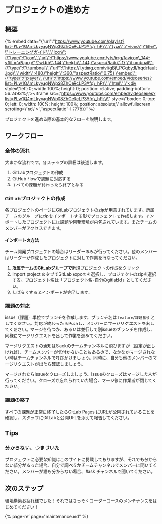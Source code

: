 # プロジェクトの進め方

## 概要

{% embed data="{\"url\":\"https://www.youtube.com/playlist?list=PLw1QAmLkyyagNWpS8ZhCeRcLP3Vfq\_hPa\",\"type\":\"video\",\"title\":\"トレーニングガイド\",\"icon\":{\"type\":\"icon\",\"url\":\"https://www.youtube.com/yts/img/favicon\_144-vfliLAfaB.png\",\"width\":144,\"height\":144,\"aspectRatio\":1},\"thumbnail\":{\"type\":\"thumbnail\",\"url\":\"https://i.ytimg.com/vi/gBj\_PCqbydI/hqdefault.jpg\",\"width\":480,\"height\":360,\"aspectRatio\":0.75},\"embed\":{\"type\":\"player\",\"url\":\"https://www.youtube.com/embed/videoseries?list=PLw1QAmLkyyagNWpS8ZhCeRcLP3Vfq\_hPa\",\"html\":\"<div style=\\\"left: 0; width: 100%; height: 0; position: relative; padding-bottom: 56.2493%;\\\"><iframe src=\\\"https://www.youtube.com/embed/videoseries?list=PLw1QAmLkyyagNWpS8ZhCeRcLP3Vfq\_hPa\\\" style=\\\"border: 0; top: 0; left: 0; width: 100%; height: 100%; position: absolute;\\\" allowfullscreen scrolling=\\\"no\\\"></iframe></div>\",\"aspectRatio\":1.7778}}" %}

プロジェクトを進める際の基本的なフローを説明します。

## ワークフロー

### 全体の流れ

大まかな流れです。各ステップの詳細は後述します。

1. GitLabプロジェクトの作成
2. GitHub Flowで課題に対応する
3. すべての課題が終わったら終了となる

### GitLabプロジェクトの作成

各プロジェクトのページにGitLabプロジェクトのzipが用意されています。所属チームのグループにzipをインポートする形でプロジェクトを作成します。インポートしたプロジェクトには課題や開発環境が内包されています。またチームのメンバーがアクセスできます。

#### インポートの方法

チーム開発プロジェクトの場合はリーダーのみが行ってください。他のメンバーはリーダーが作成したプロジェクトに対して作業を行なってください。

1. **所属チームのGitLabグループで**新規プロジェクトの作成をクリック
2. Import project のタブでGitLab export を選択し、プロジェクトのzipを選択する。プロジェクト名は「プロジェクト名-自分のgitlabId」としてください。
3. しばらくするとインポートが完了します。

### 課題の対応

issue（課題）単位でブランチを作成します。ブランチ名は `feature/課題番号` としてください。対応が終わったらPushし、メンバーにマージリクエストを出してください。マージを待つか、あるいは並行して別issueのブランチを作成し、同様にマージリクエストを出して作業を進めてください。

マージリクエストの通知はSlackのチームチャンネルに飛びますが（設定が正しければ）、チームメンバーが気付かないこともあるので、なかなかマージされない時はチームチャンネルで呼びかけましょう。同時に、自分も他のメンバーのマージリクエストが出たら確認しましょう。

マージされたらIssueをクローズしましょう。Issueのクローズはマージした人が行ってください。クローズが忘れられていた場合、マージ後に作業者が閉じてください。

### 課題の終了

すべての課題が正常に終了したらGitLab Pages にURLが公開されていることを確認し、スタッフにGitLabと公開URLを添えて報告してください。

## Tips

### 分からない、つまづいた

プロジェクトに必要な知識はこのサイトに掲載してありますが、それでも分からない部分があった場合、自分で調べるかチームチャンネルでメンバーに聞いてください。メンバーが誰も分からない場合、\#ask チャンネルで聞いてください。

## 次のステップ

環境構築お疲れ様でした！それではさっそくコーダーコースのメンテナンスをはじめてください！

{% page-ref page="maintenance.md" %}




